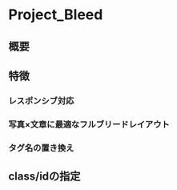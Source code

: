 # Project_Bleed

## 概要

## 特徴

### レスポンシブ対応

### 写真×文章に最適なフルブリードレイアウト

### タグ名の置き換え

## class/idの指定

